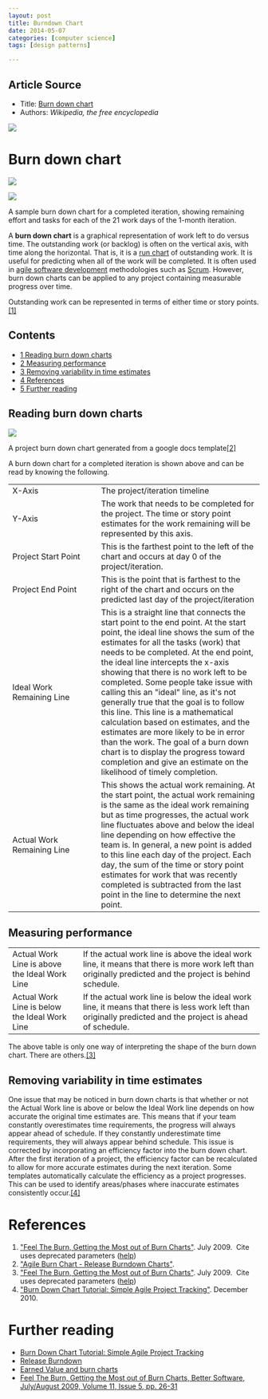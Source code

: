 ```yaml
---
layout: post
title: Burndown Chart
date: 2014-05-07
categories: [computer science]
tags: [design patterns]

---
```


## Article Source
* Title: [Burn down chart](http://en.wikipedia.orghttp://en.wikipedia.org/wiki/Burn_down_chart)
* Authors:  *Wikipedia, the free encyclopedia*


[![](http://sungsoo.github.com/images/burndown-chart.png)](http://sungsoo.github.com/images/burndown-chart.png)

# Burn down chart 

[![](http://upload.wikimedia.org/wikipedia/commons/thumb/0/05/SampleBurndownChart.png/220px-SampleBurndownChart.png)](http://en.wikipedia.org/wiki/File:SampleBurndownChart.png)

[![](http://bits.wikimedia.org/static-1.24wmf1/skins/common/images/magnify-clip.png)](http://en.wikipedia.org/wiki/File:SampleBurndownChart.png "Enlarge")

A sample burn down chart for a completed iteration, showing remaining
effort and tasks for each of the 21 work days of the 1-month iteration.

A **burn down chart** is a graphical representation of work left to do
versus time. The outstanding work (or backlog) is often on the vertical
axis, with time along the horizontal. That is, it is a [run
chart](http://en.wikipedia.org/wiki/Run_chart "Run chart") of outstanding work. It is useful
for predicting when all of the work will be completed. It is often used
in [agile software
development](http://en.wikipedia.org/wiki/Agile_software_development "Agile software development")
methodologies such as
[Scrum](http://en.wikipedia.org/wiki/Scrum_(development) "Scrum (development)"). However, burn
down charts can be applied to any project containing measurable progress
over time.

Outstanding work can be represented in terms of either time or story
points.[[1]](#cite_note-1)

Contents
--------

-   [1 Reading burn down charts](#Reading_burn_down_charts)
-   [2 Measuring performance](#Measuring_performance)
-   [3 Removing variability in time
    estimates](#Removing_variability_in_time_estimates)
-   [4 References](#References)
-   [5 Further reading](#Further_reading)

<a name="Reading_burn_down_charts"></a>
## Reading burn down charts

[![](http://upload.wikimedia.org/wikipedia/commons/8/8c/Burn_down_chart.png)](http://en.wikipedia.org/wiki/File:Burn_down_chart.png)

A project burn down chart generated from a google docs
template[[2]](#cite_note-2)

A burn down chart for a completed iteration is shown above and can be
read by knowing the following.

<table class="wikitable">
<tr>
<td style="min-width: 10em">X-Axis</td>
<td>The project/iteration timeline</td>
</tr>
<tr>
<td>Y-Axis</td>
<td>The work that needs to be completed for the project. The time or story point estimates for the work remaining will be represented by this axis.</td>
</tr>
<tr>
<td>Project Start Point</td>
<td>This is the farthest point to the left of the chart and occurs at day 0 of the project/iteration.</td>
</tr>
<tr>
<td>Project End Point</td>
<td>This is the point that is farthest to the right of the chart and occurs on the predicted last day of the project/iteration</td>
</tr>
<tr>
<td>Ideal Work Remaining Line</td>
<td>This is a straight line that connects the start point to the end point. At the start point, the ideal line shows the sum of the estimates for all the tasks (work) that needs to be completed. At the end point, the ideal line intercepts the x-axis showing that there is no work left to be completed. Some people take issue with calling this an "ideal" line, as it's not generally true that the goal is to follow this line. This line is a mathematical calculation based on estimates, and the estimates are more likely to be in error than the work. The goal of a burn down chart is to display the progress toward completion and give an estimate on the likelihood of timely completion.</td>
</tr>
<tr>
<td>Actual Work Remaining Line</td>
<td>This shows the actual work remaining. At the start point, the actual work remaining is the same as the ideal work remaining but as time progresses, the actual work line fluctuates above and below the ideal line depending on how effective the team is. In general, a new point is added to this line each day of the project. Each day, the sum of the time or story point estimates for work that was recently completed is subtracted from the last point in the line to determine the next point.</td>
</tr>
</table>

<a name="Measuring_performance"></a>
## Measuring performance

<table class="wikitable">
<tr>
<td>Actual Work Line is above the Ideal Work Line</td>
<td>If the actual work line is above the ideal work line, it means that there is more work left than originally predicted and the project is behind schedule.</td>
</tr>
<tr>
<td>Actual Work Line is below the Ideal Work Line</td>
<td>If the actual work line is below the ideal work line, it means that there is less work left than originally predicted and the project is ahead of schedule.</td>
</tr>
</table>

The above table is only one way of interpreting the shape of the burn
down chart. There are others.[[3]](#cite_note-3)

<a name="Removing_variability_in_time_estimates"></a>

## Removing variability in time estimates

One issue that may be noticed in burn down charts is that whether or not
the Actual Work line is above or below the Ideal Work line depends on
how accurate the original time estimates are. This means that if your
team constantly overestimates time requirements, the progress will
always appear ahead of schedule. If they constantly underestimate time
requirements, they will always appear behind schedule. This issue is
corrected by incorporating an efficiency factor into the burn down
chart. After the first iteration of a project, the efficiency factor can
be recalculated to allow for more accurate estimates during the next
iteration. Some templates automatically calculate the efficiency as a
project progresses. This can be used to identify areas/phases where
inaccurate estimates consistently occur.[[4]](#cite_note-4)

<a name="References"></a>
# References

1.  <a name="cite_ref-1"></a>["Feel The Burn, Getting the Most out of Burn
    Charts"](http://idiacomputing.com/pub/BetterSoftware-BurnCharts.pdf).
    July 2009.  Cite uses deprecated parameters
    ([help](http://en.wikipedia.org/wiki/Help:CS1_errors#deprecated_params "Help:CS1 errors"))
2.  <a name="cite_ref-2"></a>["Agile Burn Chart - Release Burndown
    Charts"](http://www.mountaingoatsoftware.com/agile/scrum/release-burndown). 
3.  <a name="cite_ref-3"></a>["Feel The Burn, Getting the Most out of Burn
    Charts"](http://idiacomputing.com/pub/BetterSoftware-BurnCharts.pdf).
    July 2009.  Cite uses deprecated parameters
    ([help](http://en.wikipedia.org/wiki/Help:CS1_errors#deprecated_params "Help:CS1 errors"))
4.  <a name="cite_ref-4"></a>["Burn Down Chart Tutorial: Simple Agile
    Project
    Tracking"](http://joel.inpointform.net/software-development/burn-down-charts-tutorial-simple-agile-project-tracking/).
    December 2010. 

<a name="Further_reading"></a>
# Further reading

-   [Burn Down Chart Tutorial: Simple Agile Project
    Tracking](http://joel.inpointform.net/software-development/burn-down-charts-tutorial-simple-agile-project-tracking/)
-   [Release
    Burndown](http://www.mountaingoatsoftware.com/release_burndown)
-   [Earned Value and burn
    charts](http://alistair.cockburn.us/Earned-value+and+burn+charts)
-   [Feel The Burn, Getting the Most out of Burn Charts, Better
    Software, July/August 2009, Volume 11, Issue 5, pp.
    26-31](http://idiacomputing.com/pub/BetterSoftware-BurnCharts.pdf)

